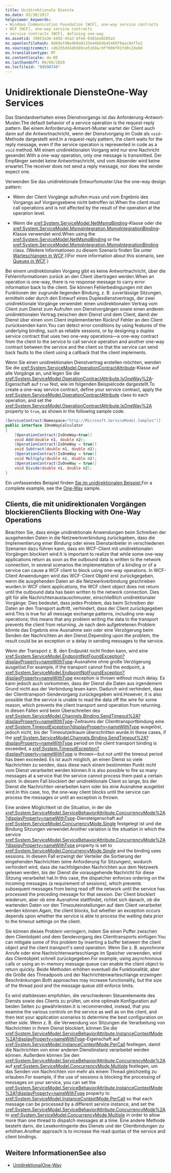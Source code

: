 ```yaml
---
title: Unidirektionale Dienste
ms.date: 03/30/2017
helpviewer_keywords:
- Windows Communication Foundation [WCF], one-way service contracts
- WCF [WCF], one-way service contracts
- service contracts [WCF], defining one-way
ms.assetid: 19053a36-4492-45a3-bfe6-0365ee0205a3
ms.openlocfilehash: 0d69af40e4b9a0133e44b64b45466f9aac84ffe2
ms.sourcegitcommit: cdb295dd1db589ce5169ac9ff096f01fd0c2da9d
ms.translationtype: MT
ms.contentlocale: de-DE
ms.lasthandoff: 06/09/2020
ms.locfileid: "84598748"
---
```

# <a name="one-way-services"></a><span data-ttu-id="e21a2-102">Unidirektionale Dienste</span><span class="sxs-lookup"><span data-stu-id="e21a2-102">One-Way Services</span></span>
<span data-ttu-id="e21a2-103">Das Standardverhalten eines Dienstvorgangs ist das Anforderung-Antwort-Muster.</span><span class="sxs-lookup"><span data-stu-id="e21a2-103">The default behavior of a service operation is the request-reply pattern.</span></span> <span data-ttu-id="e21a2-104">Bei einem Anforderung-Antwort-Muster wartet der Client auch dann auf die Antwortnachricht, wenn der Dienstvorgang im Code als `void`-Methode dargestellt wird.</span><span class="sxs-lookup"><span data-stu-id="e21a2-104">In a request-reply pattern, the client waits for the reply message, even if the service operation is represented in code as a `void` method.</span></span> <span data-ttu-id="e21a2-105">Mit einem unidirektionalen Vorgang wird nur eine Nachricht gesendet.</span><span class="sxs-lookup"><span data-stu-id="e21a2-105">With a one-way operation, only one message is transmitted.</span></span> <span data-ttu-id="e21a2-106">Der Empfänger sendet keine Antwortnachricht, und vom Absender wird keine erwartet.</span><span class="sxs-lookup"><span data-stu-id="e21a2-106">The receiver does not send a reply message, nor does the sender expect one.</span></span>  
  
 <span data-ttu-id="e21a2-107">Verwenden Sie das unidirektionale Entwurfsmuster:</span><span class="sxs-lookup"><span data-stu-id="e21a2-107">Use the one-way design pattern:</span></span>  
  
- <span data-ttu-id="e21a2-108">Wenn der Client Vorgänge aufrufen muss und vom Ergebnis des Vorgangs auf Vorgangsebene nicht betroffen ist.</span><span class="sxs-lookup"><span data-stu-id="e21a2-108">When the client must call operations and is not affected by the result of the operation at the operation level.</span></span>  
  
- <span data-ttu-id="e21a2-109">Wenn die <xref:System.ServiceModel.NetMsmqBinding>-Klasse oder die <xref:System.ServiceModel.MsmqIntegration.MsmqIntegrationBinding>-Klasse verwendet wird.</span><span class="sxs-lookup"><span data-stu-id="e21a2-109">When using the <xref:System.ServiceModel.NetMsmqBinding> or the <xref:System.ServiceModel.MsmqIntegration.MsmqIntegrationBinding> class.</span></span> <span data-ttu-id="e21a2-110">(Weitere Informationen zu diesem Szenario finden Sie unter [Warteschlangen in WCF](queues-in-wcf.md).)</span><span class="sxs-lookup"><span data-stu-id="e21a2-110">(For more information about this scenario, see [Queues in WCF](queues-in-wcf.md).)</span></span>  
  
 <span data-ttu-id="e21a2-111">Bei einem unidirektionalen Vorgang gibt es keine Antwortnachricht, über die Fehlerinformationen zurück an den Client übertragen werden.</span><span class="sxs-lookup"><span data-stu-id="e21a2-111">When an operation is one-way, there is no response message to carry error information back to the client.</span></span> <span data-ttu-id="e21a2-112">Sie können Fehlerbedingungen mit den Funktionen der zugrunde liegenden Bindung, z.&#160;B. zuverlässige Sitzungen, ermitteln oder durch den Entwurf eines Duplexdienstvertrags, der zwei unidirektionale Vorgänge verwendet: einen unidirektionalen Vertrag vom Client zum Dienst zum Aufrufen von Dienstvorgängen sowie einen anderen unidirektionalen Vertrag zwischen dem Dienst und dem Client, damit der Dienst über einen vom Client implementierten Rückruf Fehler an den Client zurücksenden kann.</span><span class="sxs-lookup"><span data-stu-id="e21a2-112">You can detect error conditions by using features of the underlying binding, such as reliable sessions, or by designing a duplex service contract that uses two one-way operations—a one-way contract from the client to the service to call service operation and another one-way contract between the service and the client so that the service can send back faults to the client using a callback that the client implements.</span></span>  
  
 <span data-ttu-id="e21a2-113">Wenn Sie einen unidirektionalen Dienstvertrag erstellen möchten, wenden Sie die <xref:System.ServiceModel.OperationContractAttribute>-Klasse auf alle Vorgänge an, und legen Sie die <xref:System.ServiceModel.OperationContractAttribute.IsOneWay%2A>-Eigenschaft auf `true` fest, wie im folgenden Beispielcode dargestellt.</span><span class="sxs-lookup"><span data-stu-id="e21a2-113">To create a one-way service contract, define your service contract, apply the <xref:System.ServiceModel.OperationContractAttribute> class to each operation, and set the <xref:System.ServiceModel.OperationContractAttribute.IsOneWay%2A> property to `true`, as shown in the following sample code.</span></span>  
  
```csharp
[ServiceContract(Namespace="http://Microsoft.ServiceModel.Samples")]  
public interface IOneWayCalculator  
{  
    [OperationContract(IsOneWay=true)]  
    void Add(double n1, double n2);  
    [OperationContract(IsOneWay = true)]  
    void Subtract(double n1, double n2);  
    [OperationContract(IsOneWay = true)]  
    void Multiply(double n1, double n2);  
    [OperationContract(IsOneWay = true)]  
    void Divide(double n1, double n2);  
}  
```  
  
 <span data-ttu-id="e21a2-114">Ein umfassendes Beispiel finden [Sie im unidirektionalen Beispiel.](../samples/one-way.md)</span><span class="sxs-lookup"><span data-stu-id="e21a2-114">For a complete example, see the [One-Way](../samples/one-way.md) sample.</span></span>  
  
## <a name="clients-blocking-with-one-way-operations"></a><span data-ttu-id="e21a2-115">Clients, die mit unidirektionalen Vorgängen blockieren</span><span class="sxs-lookup"><span data-stu-id="e21a2-115">Clients Blocking with One-Way Operations</span></span>  
 <span data-ttu-id="e21a2-116">Beachten Sie, dass einige unidirektionale Anwendungen beim Schreiben der ausgehenden Daten in die Netzwerkverbindung zurückgeben, dass die Implementierung einer Bindung oder eines Dienstanbieter in verschiedenen Szenarien dazu führen kann, dass ein WCF-Client mit unidirektionalen Vorgängen blockiert wird.</span><span class="sxs-lookup"><span data-stu-id="e21a2-116">It is important to realize that while some one-way applications return as soon as the outbound data is written to the network connection, in several scenarios the implementation of a binding or of a service can cause a WCF client to block using one-way operations.</span></span> <span data-ttu-id="e21a2-117">In WCF-Client Anwendungen wird das WCF-Client Objekt erst zurückgegeben, wenn die ausgehenden Daten an die Netzwerkverbindung geschrieben wurden.</span><span class="sxs-lookup"><span data-stu-id="e21a2-117">In WCF client applications, the WCF client object does not return until the outbound data has been written to the network connection.</span></span> <span data-ttu-id="e21a2-118">Dies gilt für alle Nachrichtenaustauschmuster, einschließlich unidirektionaler Vorgänge. Dies bedeutet, dass jedes Problem, das beim Schreiben der Daten an den Transport auftritt, verhindert, dass der Client zurückgegeben wird.</span><span class="sxs-lookup"><span data-stu-id="e21a2-118">This is true for all message exchange patterns, including one-way operations; this means that any problem writing the data to the transport prevents the client from returning.</span></span> <span data-ttu-id="e21a2-119">Je nach dem aufgetretenen Problem könnte das Ergebnis eine Ausnahme sein oder eine Verzögerung beim Senden der Nachrichten an den Dienst.</span><span class="sxs-lookup"><span data-stu-id="e21a2-119">Depending upon the problem, the result could be an exception or a delay in sending messages to the service.</span></span>  
  
 <span data-ttu-id="e21a2-120">Wenn der Transport z.&#160;B. den Endpunkt nicht finden kann, wird eine <xref:System.ServiceModel.EndpointNotFoundException?displayProperty=nameWithType>-Ausnahme ohne große Verzögerung ausgelöst.</span><span class="sxs-lookup"><span data-stu-id="e21a2-120">For example, if the transport cannot find the endpoint, a <xref:System.ServiceModel.EndpointNotFoundException?displayProperty=nameWithType> exception is thrown without much delay.</span></span> <span data-ttu-id="e21a2-121">Es kann jedoch auch vorkommen, dass der Dienst die Daten aus irgendeinem Grund nicht aus der Verbindung lesen kann. Dadurch wird verhindert, dass der Clienttransport-Sendevorgang zurückgegeben wird.</span><span class="sxs-lookup"><span data-stu-id="e21a2-121">However, it is also possible that the service is unable to read the data off the wire for some reason, which prevents the client transport send operation from returning.</span></span> <span data-ttu-id="e21a2-122">In diesen Fällen wird beim Überschreiten des <xref:System.ServiceModel.Channels.Binding.SendTimeout%2A?displayProperty=nameWithType>-Zeitraums der Clienttransportbindung eine <xref:System.TimeoutException?displayProperty=nameWithType> ausgelöst, jedoch nicht, bis der Timeoutzeitraum überschritten wurde.</span><span class="sxs-lookup"><span data-stu-id="e21a2-122">In these cases, if the <xref:System.ServiceModel.Channels.Binding.SendTimeout%2A?displayProperty=nameWithType> period on the client transport binding is exceeded, a <xref:System.TimeoutException?displayProperty=nameWithType> is thrown—but not until the timeout period has been exceeded.</span></span> <span data-ttu-id="e21a2-123">Es ist auch möglich, an einen Dienst so viele Nachrichten zu senden, dass diese nach einem bestimmten Punkt nicht vom Dienst verarbeitet werden können.</span><span class="sxs-lookup"><span data-stu-id="e21a2-123">It is also possible to fire so many messages at a service that the service cannot process them past a certain point.</span></span> <span data-ttu-id="e21a2-124">In diesem Fall blockiert der unidirektionale Client so lange, bis der Dienst die Nachrichten verarbeiten kann oder bis eine Ausnahme ausgelöst wird.</span><span class="sxs-lookup"><span data-stu-id="e21a2-124">In this case, too, the one-way client blocks until the service can process the messages or until an exception is thrown.</span></span>  
  
 <span data-ttu-id="e21a2-125">Eine andere Möglichkeit ist die Situation, in der die <xref:System.ServiceModel.ServiceBehaviorAttribute.ConcurrencyMode%2A?displayProperty=nameWithType>-Diensteigenschaft auf <xref:System.ServiceModel.ConcurrencyMode.Single> festgelegt ist und die Bindung Sitzungen verwendet.</span><span class="sxs-lookup"><span data-stu-id="e21a2-125">Another variation is the situation in which the service <xref:System.ServiceModel.ServiceBehaviorAttribute.ConcurrencyMode%2A?displayProperty=nameWithType> property is set to <xref:System.ServiceModel.ConcurrencyMode.Single> and the binding uses sessions.</span></span> <span data-ttu-id="e21a2-126">In diesem Fall erzwingt der Verteiler die Sortierung der eingehenden Nachrichten (eine Anforderung für Sitzungen), wodurch verhindert wird, dass die nachfolgenden Nachrichten aus dem Netzwerk gelesen werden, bis der Dienst die vorausgehende Nachricht für diese Sitzung verarbeitet hat.</span><span class="sxs-lookup"><span data-stu-id="e21a2-126">In this case, the dispatcher enforces ordering on the incoming messages (a requirement of sessions), which prevents subsequent messages from being read off the network until the service has processed the preceding message for that session.</span></span> <span data-ttu-id="e21a2-127">Der Client blockiert wiederum, aber ob eine Ausnahme stattfindet, richtet sich danach, ob die wartenden Daten vor den Timeouteinstellungen auf dem Client verarbeitet werden können.</span><span class="sxs-lookup"><span data-stu-id="e21a2-127">Again, the client blocks, but whether an exception occurs depends upon whether the service is able to process the waiting data prior to the timeout settings on the client.</span></span>  
  
 <span data-ttu-id="e21a2-128">Sie können dieses Problem verringern, indem Sie einen Puffer zwischen dem Clientobjekt und dem Sendevorgang des Clienttransports einfügen.</span><span class="sxs-lookup"><span data-stu-id="e21a2-128">You can mitigate some of this problem by inserting a buffer between the client object and the client transport's send operation.</span></span> <span data-ttu-id="e21a2-129">Wenn Sie z.&#160;B. asynchrone Anrufe oder eine Nachrichtenwarteschlange im Speicher verwenden, wird das Clientobjekt schnell zurückgegeben.</span><span class="sxs-lookup"><span data-stu-id="e21a2-129">For example, using asynchronous calls or using an in-memory message queue can enable the client object to return quickly.</span></span> <span data-ttu-id="e21a2-130">Beide Methoden erhöhen eventuell die Funktionalität, aber die Größe des Threadpools und der Nachrichtenwarteschlange erzwingen Beschränkungen.</span><span class="sxs-lookup"><span data-stu-id="e21a2-130">Both approaches may increase functionality, but the size of the thread pool and the message queue still enforce limits.</span></span>  
  
 <span data-ttu-id="e21a2-131">Es wird stattdessen empfohlen, die verschiedenen Steuerelemente des Diensts sowie des Clients zu prüfen, um eine optimale Konfiguration auf beiden Seiten zu gewährleisten.</span><span class="sxs-lookup"><span data-stu-id="e21a2-131">It is recommended, instead, that you examine the various controls on the service as well as on the client, and then test your application scenarios to determine the best configuration on either side.</span></span> <span data-ttu-id="e21a2-132">Wenn z.&#160;B. die Verwendung von Sitzungen die Verarbeitung von Nachrichten in Ihrem Dienst blockiert, können Sie die <xref:System.ServiceModel.ServiceBehaviorAttribute.InstanceContextMode%2A?displayProperty=nameWithType>-Eigenschaft auf <xref:System.ServiceModel.InstanceContextMode.PerCall> festlegen, damit die Nachrichten von einer anderen Dienstinstanz verarbeitet werden können. Außerdem können Sie den <xref:System.ServiceModel.ServiceBehaviorAttribute.ConcurrencyMode%2A> auf <xref:System.ServiceModel.ConcurrencyMode.Multiple> festlegen, um das Senden von Nachrichten von mehr als einem Thread gleichzeitig zu erlauben.</span><span class="sxs-lookup"><span data-stu-id="e21a2-132">For example, if the use of sessions is blocking the processing of messages on your service, you can set the <xref:System.ServiceModel.ServiceBehaviorAttribute.InstanceContextMode%2A?displayProperty=nameWithType> property to <xref:System.ServiceModel.InstanceContextMode.PerCall> so that each message can be processed by a different service instance, and set the <xref:System.ServiceModel.ServiceBehaviorAttribute.ConcurrencyMode%2A> to <xref:System.ServiceModel.ConcurrencyMode.Multiple> in order to allow more than one thread to dispatch messages at a time.</span></span> <span data-ttu-id="e21a2-133">Eine andere Methode besteht darin, die Lesekontingente des Diensts und der Clientbindungen zu erhöhen.</span><span class="sxs-lookup"><span data-stu-id="e21a2-133">Another approach is to increase the read quotas of the service and client bindings.</span></span>  
  
## <a name="see-also"></a><span data-ttu-id="e21a2-134">Weitere Informationen</span><span class="sxs-lookup"><span data-stu-id="e21a2-134">See also</span></span>

- [<span data-ttu-id="e21a2-135">Unidirektional</span><span class="sxs-lookup"><span data-stu-id="e21a2-135">One-Way</span></span>](../samples/one-way.md)
